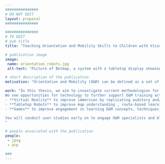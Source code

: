 ```yaml
---
###############
# DO NOT EDIT
layout: proposal
###############

###############
# TO EDIT
# pub title
title: "Teaching Orientation and Mobility Skills to Children with Vision Impairments"

# publication image
image:
 name: orientation_robots.jpg
 alt-text: "Picture of Botmap, a system with a tabletop display showing a US map with Ozobots (small robots) on top" # provide a short description for the image #a11y

# short description of the publication
motivation: "Orientation and Mobility (O&M) can be defined as a set of concepts, skills and techniques that enable people with vision impairments to travel an environment safely and independently. Orientation refers to people's ability to position themselves in the environment, reflected in their awareness of where they are and where they want to go, while mobility refers to people's ability to move independently from one place to another in a safe, effective and efficient manner. These two interlinked concepts play a very important role in the lives of people with vision impairments in general and are extremely important to children, as the ability to travel independently provides access to a wide range of activities that enable people to participate in society."

work: "In this thesis, we aim to investigate current methodologies for O&M training and to design, develop and evaluate novel technological solutions to improve its effectiveness and engagement.
We see opportunities for technology to further support O&M training activities both during and after classes with O&M specialists/teachers. Potential areas of research (you may suggest others) that can be explored in this thesis are (one or a combination of):
- **Virtual Reality** to improve immersion by replicating auditory and/or tactile cues of the real-world.
- **Tabletop Robots** to improve map understanding , route-based learning, among others.
- **Games** to improve engagement in learning O&M concepts, techniques, and skills.

You will conduct user studies early on to engage O&M specialists and blind children in co-design sessions ensuring user engagement and representation. This work will conclude with a user study evaluating the technological solution developed. 
"

# people associated with the publication
people:
 - jpvg
 - acp

###
---
```

